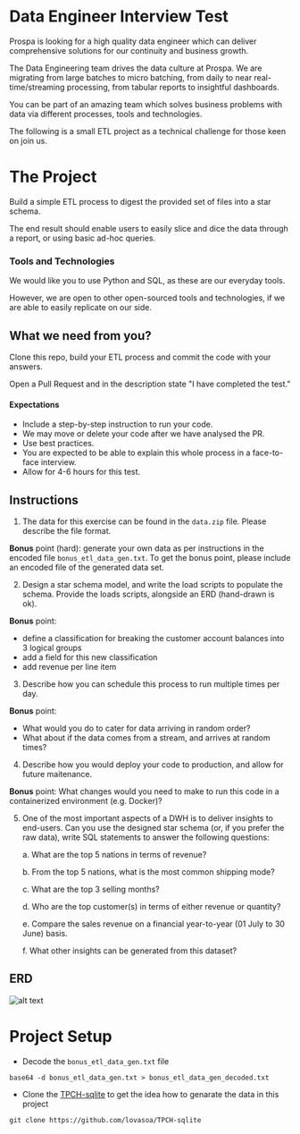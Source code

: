 # Data Engineer Interview Test

Prospa is looking for a high quality data engineer which can deliver comprehensive solutions for our continuity and business growth. 

The Data Engineering team drives the data culture at Prospa. We are migrating from large batches to micro batching, from daily to near real-time/streaming processing, from tabular reports to insightful dashboards.

You can be part of an amazing team which solves business problems with data via different processes, tools and technologies.

The following is a small ETL project as a technical challenge for those keen on join us.

# The Project
Build a simple ETL process to digest the provided set of files into a star schema. 

The end result should enable users to easily slice and dice the data through a report, or using basic ad-hoc queries.

### Tools and Technologies
We would like you to use Python and SQL, as these are our everyday tools.  

However, we are open to other open-sourced tools and technologies, if we are able to easily replicate on our side. 

What we need from you?
-----------------------
Clone this repo, build your ETL process and commit the code with your answers. 

Open a Pull Request and in the description state "I have completed the test."

#### Expectations
* Include a step-by-step instruction to run your code.
* We may move or delete your code after we have analysed the PR. 
* Use best practices.
* You are expected to be able to explain this whole process in a face-to-face interview.
* Allow for 4-6 hours for this test.

Instructions
--------- 

1. The data for this exercise can be found in the `data.zip` file. Please describe the file format.

**Bonus** point (hard): generate your own data as per instructions in the encoded file `bonus_etl_data_gen.txt`.
To get the bonus point, please include an encoded file of the generated data set.

2. Design a star schema model, and write the load scripts to populate the schema. Provide the loads scripts, alongside an ERD (hand-drawn is ok). 

**Bonus** point: 
- define a classification for breaking the customer account balances into 3 logical groups
- add a field for this new classification
- add revenue per line item

3. Describe how you can schedule this process to run multiple times per day.
 
**Bonus** point: 
- What would you do to cater for data arriving in random order?
- What about if the data comes from a stream, and arrives at random times?

4. Describe how you would deploy your code to production, and allow for future maitenance.

**Bonus** point: What changes would you need to make to run this code in a containerized environment (e.g. Docker)? 

5. One of the most important aspects of a DWH is to deliver insights to end-users. Can you use the designed star schema (or, if you prefer the raw data), write SQL statements to answer the following questions:

   a. What are the top 5 nations in terms of revenue?
 
   b. From the top 5 nations, what is the most common shipping mode?

   c. What are the top 3 selling months?

   d. Who are the top customer(s) in terms of either revenue or quantity?

   e. Compare the sales revenue on a financial year-to-year (01 July to 30 June) basis.

   f. What other insights can be generated from this dataset?

ERD
--
![alt text](erd.png "ERD")

# Project Setup
* Decode the `bonus_etl_data_gen.txt` file
```
base64 -d bonus_etl_data_gen.txt > bonus_etl_data_gen_decoded.txt
```

* Clone the [TPCH-sqlite](https://github.com/lovasoa/TPCH-sqlite) to get the idea how to genarate the data in this project

```
git clone https://github.com/lovasoa/TPCH-sqlite
```
